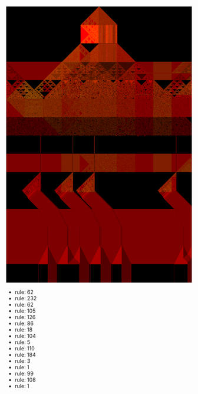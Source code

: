 ![photo](./output.png) 
 * rule: 62
* rule: 232
* rule: 62
* rule: 105
* rule: 126
* rule: 86
* rule: 18
* rule: 104
* rule: 5
* rule: 110
* rule: 184
* rule: 3
* rule: 1
* rule: 99
* rule: 108
* rule: 1
